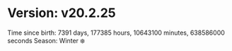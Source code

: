 # Version: v20.2.25
Time since birth: 7391 days, 177385 hours, 10643100 minutes, 638586000 seconds
Season: Winter ❄️
